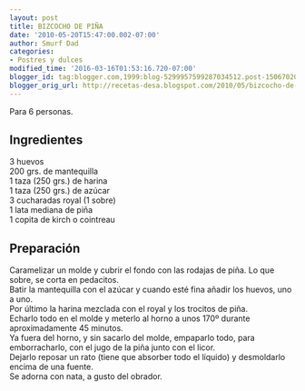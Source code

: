 ```yaml
---
layout: post
title: BIZCOCHO DE PIÑA
date: '2010-05-20T15:47:00.002-07:00'
author: Smurf Dad
categories:
- Postres y dulces
modified_time: '2016-03-16T01:53:16.720-07:00'
blogger_id: tag:blogger.com,1999:blog-5299957599287034512.post-1506702028818201569
blogger_orig_url: http://recetas-desa.blogspot.com/2010/05/bizcocho-de-pina.html
---
```


Para 6 personas.<br><h2>Ingredientes</h2><p>3 huevos<br/>200 grs. de mantequilla<br/>1 taza (250 grs.) de harina<br/>1 taza (250 grs.) de az&uacute;car<br/>3 cucharadas royal (1 sobre)<br/>1 lata mediana de pi&ntilde;a<br/>1 copita de kirch o cointreau</p><h2>Preparaci&oacute;n</h2><p>Caramelizar un molde y cubrir el fondo con las rodajas de pi&ntilde;a. Lo que sobre, se corta en pedacitos.<br/>Batir la mantequilla con el az&uacute;car y cuando est&eacute; fina a&ntilde;adir los huevos, uno a uno.<br/>Por &uacute;ltimo la harina mezclada con el royal y los trocitos de pi&ntilde;a.<br/>Echarlo todo en el molde y meterlo al horno a unos 170&ordm; durante aproximadamente 45 minutos.<br/>Ya fuera del horno, y sin sacarlo del molde, empaparlo todo, para emborracharlo, con el jugo de la pi&ntilde;a junto con el licor.<br/>Dejarlo reposar un rato (tiene que absorber todo el l&iacute;quido) y desmoldarlo encima de una fuente.<br/>Se adorna con nata, a gusto del obrador.</p>